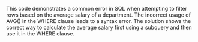 This code demonstrates a common error in SQL when attempting to filter rows based on the average salary of a department. The incorrect usage of AVG() in the WHERE clause leads to a syntax error. The solution shows the correct way to calculate the average salary first using a subquery and then use it in the WHERE clause.